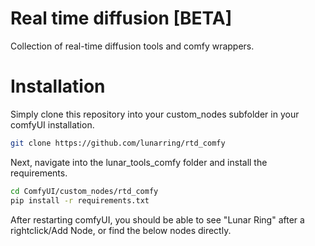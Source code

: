 # Real time diffusion [BETA]
Collection of real-time diffusion tools and comfy wrappers.

# Installation
Simply clone this repository into your custom_nodes subfolder in your comfyUI installation.
```bash
git clone https://github.com/lunarring/rtd_comfy
```
Next, navigate into the lunar_tools_comfy folder and install the requirements.
```bash
cd ComfyUI/custom_nodes/rtd_comfy
pip install -r requirements.txt
```
After restarting comfyUI, you should be able to see "Lunar Ring" after a rightclick/Add Node, or find the below nodes directly.
